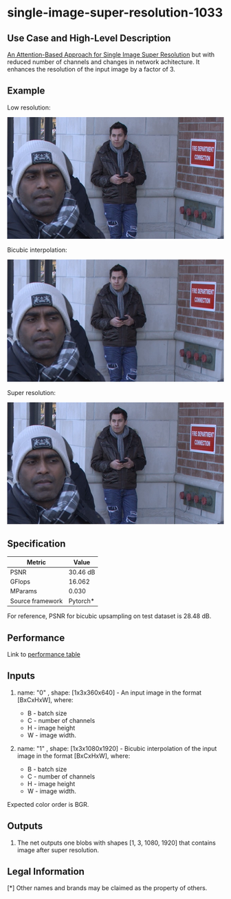 # single-image-super-resolution-1033

## Use Case and High-Level Description

[An Attention-Based Approach for Single Image Super Resolution](https://arxiv.org/pdf/1807.06779.pdf) but with reduced number of
channels and changes in network achitecture. It enhances the resolution of the input image by a factor of 3.

## Example

Low resolution:

![](./street_640x360.png)

Bicubic interpolation:

![](./x3c_street_640x360.png)

Super resolution:

![](./x3_street_640x360.png)

## Specification

| Metric                          | Value                                     |
|---------------------------------|-------------------------------------------|
| PSNR                            | 30.46 dB                                  |
| GFlops                          | 16.062                                    |
| MParams                         | 0.030                                     |
| Source framework                | Pytorch*                                  |

For reference, PSNR for bicubic upsampling on test dataset is 28.48 dB.

## Performance
Link to [performance table](https://software.intel.com/en-us/openvino-toolkit/benchmarks)

## Inputs

1. name: "0" , shape: [1x3x360x640] - An input image in the format [BxCxHxW],
  where:
    - B - batch size
    - C - number of channels
    - H - image height
    - W - image width.

2. name: "1" , shape: [1x3x1080x1920] - Bicubic interpolation of the input image in the format [BxCxHxW],
  where:
    - B - batch size
    - C - number of channels
    - H - image height
    - W - image width.
    
    
  Expected color order is BGR.

## Outputs

1. The net outputs one blobs with shapes [1, 3, 1080, 1920] that contains image after super
   resolution.

## Legal Information
[*] Other names and brands may be claimed as the property of others.
